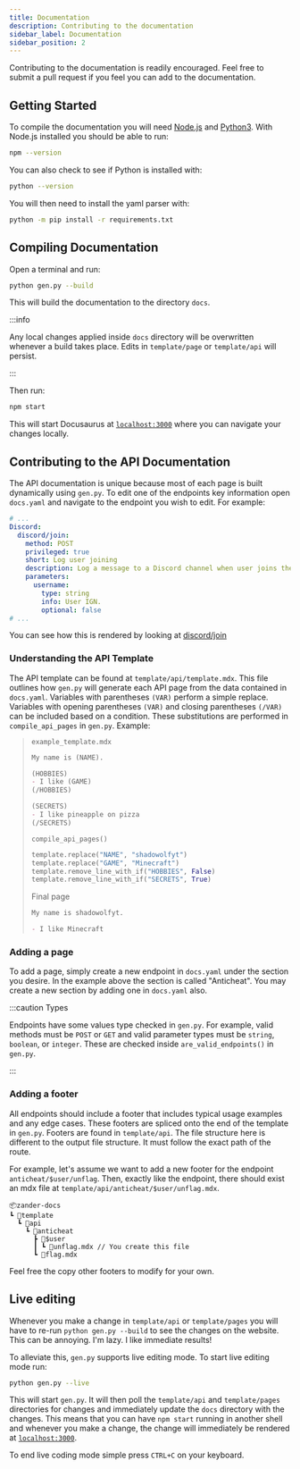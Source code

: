 ```yaml
---
title: Documentation
description: Contributing to the documentation
sidebar_label: Documentation
sidebar_position: 2
---
```


Contributing to the documentation is readily encouraged. Feel free to submit a
pull request if you feel you can add to the documentation.

## Getting Started

To compile the documentation you will need [Node.js](https://nodejs.org/en/) and
[Python3](https://www.python.org/). With Node.js installed you should be able to
run:

```bash
npm --version
```

You can also check to see if Python is installed with:

```bash
python --version
```

You will then need to install the yaml parser with:

```bash
python -m pip install -r requirements.txt
```

## Compiling Documentation

Open a terminal and run:

```bash
python gen.py --build
```

This will build the documentation to the directory `docs`.

:::info

Any local changes applied inside `docs` directory will be overwritten whenever a
build takes place. Edits in `template/page` or `template/api` will persist.

:::

Then run:

```bash
npm start
```

This will start Docusaurus at [`localhost:3000`](localhost:3000) where you can
navigate your changes locally.

## Contributing to the API Documentation

The API documentation is unique because most of each page is built dynamically
using `gen.py`. To edit one of the endpoints key information open `docs.yaml`
and navigate to the endpoint you wish to edit. For example:

```yaml
# ...
Discord:
  discord/join:
    method: POST
    privileged: true
    short: Log user joining
    description: Log a message to a Discord channel when user joins the Network.
    parameters:
      username:
        type: string
        info: User IGN.
        optional: false
# ...
```

You can see how this is rendered by looking at
[discord/join](/docs/products/zander/api/discord/join)

### Understanding the API Template

The API template can be found at `template/api/template.mdx`. This file outlines
how `gen.py` will generate each API page from the data contained in `docs.yaml`.
Variables with parentheses `(VAR)` perform a simple replace. Variables with
opening parentheses `(VAR)` and closing parentheses `(/VAR)` can be included
based on a condition. These substitutions are performed in `compile_api_pages`
in `gen.py`. Example:

> `example_template.mdx`
>
> ```md
> My name is (NAME).
> 
> (HOBBIES)
> - I like (GAME)
> (/HOBBIES)
>
> (SECRETS)
> - I like pineapple on pizza
> (/SECRETS)
> ```
>
> `compile_api_pages()`
>
> ```python
> template.replace("NAME", "shadowolfyt")
> template.replace("GAME", "Minecraft")
> template.remove_line_with_if("HOBBIES", False)
> template.remove_line_with_if("SECRETS", True)
> ```
>
> Final page
>
> ```md
> My name is shadowolfyt.
> 
> - I like Minecraft
> 
> ```

### Adding a page

To add a page, simply create a new endpoint in `docs.yaml` under the section you
desire. In the example above the section is called "Anticheat". You may create
a new section by adding one in `docs.yaml` also.

:::caution Types

Endpoints have some values type checked in `gen.py`. For example, valid methods
must be `POST` or `GET` and valid parameter types must be `string`, `boolean`,
or `integer`. These are checked inside `are_valid_endpoints()` in `gen.py`.

:::

### Adding a footer

All endpoints should include a footer that includes typical usage examples and
any edge cases. These footers are spliced onto the end of the template in
`gen.py`. Footers are found in `template/api`. The file structure here is
different to the output file structure. It must follow the exact path of the
route.

For example, let's assume we want to add a new footer for the endpoint
`anticheat/$user/unflag`. Then, exactly like the endpoint, there should exist an
mdx file at `template/api/anticheat/$user/unflag.mdx`.

```text
📦zander-docs
┗ 📂template
  ┗ 📂api
    ┗ 📂anticheat
      ┣ 📂$user
      ┃ ┗ 📜unflag.mdx // You create this file
      ┗ 📜flag.mdx
```

Feel free the copy other footers to modify for your own.

## Live editing

Whenever you make a change in `template/api` or `template/pages` you will have
to re-run `python gen.py --build` to see the changes on the website. This can
be annoying. I'm lazy. I like immediate results!

To alleviate this, `gen.py` supports live editing mode. To start live editing
mode run:

```bash
python gen.py --live
```

This will start `gen.py`. It will then poll the `template/api` and
`template/pages` directories for changes and immediately update the `docs`
directory with the changes. This means that you can have `npm start` running in
another shell and whenever you make a change, the change will immediately be
rendered at [`localhost:3000`](localhost:3000).

To end live coding mode simple press `CTRL+C` on your keyboard.
